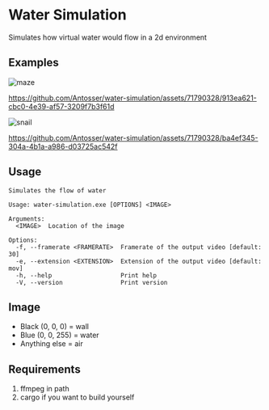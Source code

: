 # Water Simulation
Simulates how virtual water would flow in a 2d environment

## Examples
![maze](https://github.com/Antosser/water-simulation/assets/71790328/7cf2877c-263c-4296-bf68-d158bcc322d6)

https://github.com/Antosser/water-simulation/assets/71790328/913ea621-cbc0-4e39-af57-3209f7b3f61d

![snail](https://github.com/Antosser/water-simulation/assets/71790328/eeea46e8-d109-4ebe-936f-62ae60223a36)

https://github.com/Antosser/water-simulation/assets/71790328/ba4ef345-304a-4b1a-a986-d03725ac542f

## Usage
```
Simulates the flow of water

Usage: water-simulation.exe [OPTIONS] <IMAGE>

Arguments:
  <IMAGE>  Location of the image

Options:
  -f, --framerate <FRAMERATE>  Framerate of the output video [default: 30]
  -e, --extension <EXTENSION>  Extension of the output video [default: mov]
  -h, --help                   Print help
  -V, --version                Print version
```

## Image
* Black (0, 0, 0) = wall
* Blue (0, 0, 255) = water
* Anything else = air

## Requirements
1. ffmpeg in path
2. cargo if you want to build yourself
